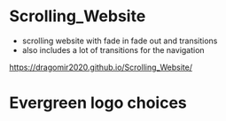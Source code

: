 # Scrolling_Website
 - scrolling website with fade in fade out and transitions 
 - also includes a lot of transitions for the navigation

 https://dragomir2020.github.io/Scrolling_Website/

# Evergreen logo choices
